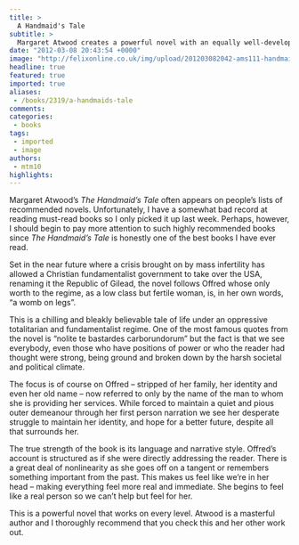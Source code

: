 ```yaml
---
title: >
  A Handmaid's Tale
subtitle: >
  Margaret Atwood creates a powerful novel with an equally well-developed protagonist
date: "2012-03-08 20:43:54 +0000"
image: "http://felixonline.co.uk/img/upload/201203082042-ams111-handmaids-tale.jpg"
headline: true
featured: true
imported: true
aliases:
 - /books/2319/a-handmaids-tale
comments:
categories:
 - books
tags:
 - imported
 - image
authors:
 - mtm10
highlights:
---
```


Margaret Atwood’s _The Handmaid’s Tale_ often appears on people’s lists of recommended novels. Unfortunately, I have a somewhat bad record at reading must-read books so I only picked it up last week. Perhaps, however, I should begin to pay more attention to such highly recommended books since _The Handmaid’s Tale_ is honestly one of the best books I have ever read.

Set in the near future where a crisis brought on by mass infertility has allowed a Christian fundamentalist government to take over the USA, renaming it the Republic of Gilead, the novel follows Offred whose only worth to the regime, as a low class but fertile woman, is, in her own words, “a womb on legs”.

This is a chilling and bleakly believable tale of life under an oppressive totalitarian and fundamentalist regime. One of the most famous quotes from the novel is “nolite te bastardes carborundorum” but the fact is that we see everybody, even those who have positions of power or who the reader had thought were strong, being ground and broken down by the harsh societal and political climate.

The focus is of course on Offred – stripped of her family, her identity and even her old name – now referred to only by the name of the man to whom she is providing her services. While forced to maintain a quiet and pious outer demeanour through her first person narration we see her desperate struggle to maintain her identity, and hope for a better future, despite all that surrounds her.

The true strength of the book is its language and narrative style. Offred’s account is structured as if she were directly addressing the reader. There is a great deal of nonlinearity as she goes off on a tangent or remembers something important from the past. This makes us feel like we’re in her head – making everything feel more real and immediate. She begins to feel like a real person so we can’t help but feel for her.

This is a powerful novel that works on every level. Atwood is a masterful author and I thoroughly recommend that you check this and her other work out.
